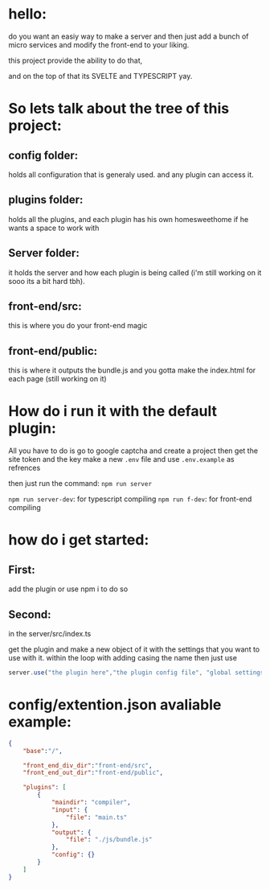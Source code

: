 # hello:

do you want an easiy way to make a server and then just add a bunch of micro services
and modify the front-end to your liking.

this project provide the ability to do that,

and on the top of that its SVELTE and TYPESCRIPT yay.



# So lets talk about the tree of this project:

## config folder:

holds all configuration that is generaly used. and any plugin can access it.


## plugins folder:

holds all the plugins, and each plugin has his own homesweethome if he wants a space to work with

## Server folder:

it holds the server and how each plugin is being called (i'm still working on it sooo its a bit hard tbh).

## front-end/src:

this is where you do your front-end magic

## front-end/public:

this is where it outputs the bundle.js and you gotta make the index.html for each page (still working on it)




# How do i run it with the default plugin:

All you have to do is 
go to google captcha and create a project
then get the site token and the key
make a new `.env` file and use `.env.example` as refrences


then just run the command: `npm run server`

`npm run server-dev`: for typescript compiling
`npm run f-dev`: for front-end compiling







# how do i get started:

## First:

add the plugin or use npm i to do so

## Second:

in the server/src/index.ts

get the plugin and make a new object of it
with the settings that you want to use with it.
within the loop with adding casing the name
then just use 
```js
server.use("the plugin here","the plugin config file", "global settings")
```










# config/extention.json avaliable example:

```json
{
    "base":"/",

    "front_end_div_dir":"front-end/src",
    "front_end_out_dir":"front-end/public",

    "plugins": [
        {
            "maindir": "compiler",
            "input": {
                "file": "main.ts"
            },
            "output": {
                "file": "./js/bundle.js"
            },
            "config": {}
        }
    ]
}
```
